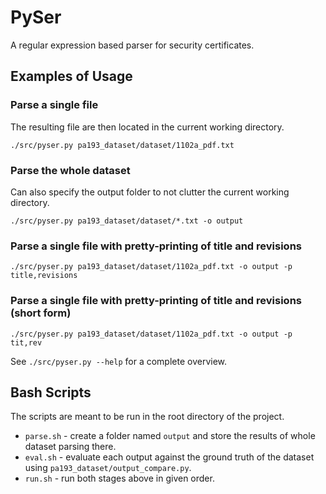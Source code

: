# PySer

A regular expression based parser for security certificates.

## Examples of Usage

### Parse a single file

The resulting file are then located in the current working directory.

    ./src/pyser.py pa193_dataset/dataset/1102a_pdf.txt

### Parse the whole dataset

Can also specify the output folder to not clutter the current working directory.

    ./src/pyser.py pa193_dataset/dataset/*.txt -o output

### Parse a single file with pretty-printing of title and revisions

    ./src/pyser.py pa193_dataset/dataset/1102a_pdf.txt -o output -p title,revisions
    
### Parse a single file with pretty-printing of title and revisions (short form)
    
    ./src/pyser.py pa193_dataset/dataset/1102a_pdf.txt -o output -p tit,rev

See `./src/pyser.py --help` for a complete overview.

## Bash Scripts

The scripts are meant to be run in the root directory of the project.

- `parse.sh` - create a folder named `output` and store the results of whole dataset parsing there.
- `eval.sh` - evaluate each output against the ground truth of the dataset using `pa193_dataset/output_compare.py`.
- `run.sh` - run both stages above in given order.

